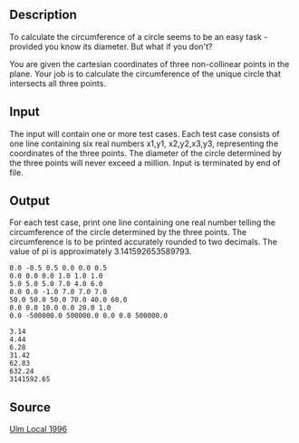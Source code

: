 <h2>Description</h2><p>To calculate the circumference of a circle seems to be an easy task - provided you know its diameter. But what if you don't? 
</p>
You are given the cartesian coordinates of three non-collinear points in the plane.
Your job is to calculate the circumference of the unique circle that intersects all three points.
<h2>Input</h2><p>The input will contain one or more test cases. Each test case consists of one line containing six real numbers x1,y1, x2,y2,x3,y3, representing the coordinates of the three points. The diameter of the circle determined by the three points will never exceed a million. Input is terminated by end of file.</p><h2>Output</h2><p>For each test case, print one line containing one real number telling the circumference of the circle determined by the three points. The circumference is to be printed accurately rounded to two decimals. The value of pi is approximately 3.141592653589793.</p><pre><code class="language-input1">0.0 -0.5 0.5 0.0 0.0 0.5
0.0 0.0 0.0 1.0 1.0 1.0
5.0 5.0 5.0 7.0 4.0 6.0
0.0 0.0 -1.0 7.0 7.0 7.0
50.0 50.0 50.0 70.0 40.0 60.0
0.0 0.0 10.0 0.0 20.0 1.0
0.0 -500000.0 500000.0 0.0 0.0 500000.0
</code></pre><pre><code class="language-output1">3.14
4.44
6.28
31.42
62.83
632.24
3141592.65
</code></pre><h2>Source</h2><a href="searchproblem?field=source&amp;key=Ulm+Local+1996">Ulm Local 1996</a>
